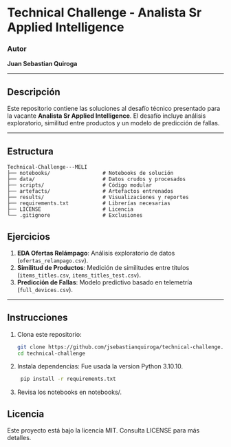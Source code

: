 # **Technical Challenge - Analista Sr Applied Intelligence**


### **Autor**
**Juan Sebastian Quiroga**

---

## **Descripción**
Este repositorio contiene las soluciones al desafío técnico presentado para la vacante **Analista Sr Applied Intelligence**. El desafío incluye análisis exploratorio, similitud entre productos y un modelo de predicción de fallas.

---

## **Estructura**
```plaintext
Technical-Challenge---MELI
├── notebooks/                 # Notebooks de solución
├── data/                      # Datos crudos y procesados
├── scripts/                   # Código modular
├── artefacts/                 # Artefactos entrenados
├── results/                   # Visualizaciones y reportes
├── requirements.txt           # Librerías necesarias
├── LICENSE                    # Licencia
└── .gitignore                 # Exclusiones
```

## **Ejercicios**
1. **EDA Ofertas Relámpago**: Análisis exploratorio de datos (`ofertas_relampago.csv`).
2. **Similitud de Productos**: Medición de similitudes entre títulos (`items_titles.csv`, `items_titles_test.csv`).
3. **Predicción de Fallas**: Modelo predictivo basado en telemetría (`full_devices.csv`).

---

## **Instrucciones**
1. Clona este repositorio:
   ```bash
   git clone https://github.com/jsebastianquiroga/technical-challenge.git
   cd technical-challenge
   ```
2. Instala dependencias:
   Fue usada la version Python 3.10.10.
   ```bash
    pip install -r requirements.txt
   ```

4.	Revisa los notebooks en notebooks/.

## **Licencia**

Este proyecto está bajo la licencia MIT. Consulta LICENSE para más detalles.
